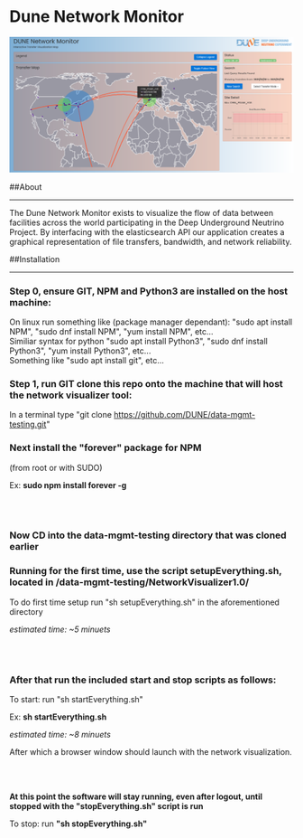 # Dune Network Monitor

<img src="duneMain.png">

##About
___
The Dune Network Monitor exists to visualize the flow of data between facilities across the world participating in the Deep Underground Neutrino Project. By interfacing with the elasticsearch API our application creates a graphical representation of file transfers, bandwidth, and network reliability.

##Installation
___

### Step 0, ensure GIT, NPM and Python3 are installed on the host machine:

On linux run something like (package manager dependant): "sudo apt install NPM", "sudo dnf install NPM", "yum install NPM", etc...
<br>
Similiar syntax for python "sudo apt install Python3", "sudo dnf install Python3", "yum install Python3", etc...
<br>
Something like "sudo apt install git", etc...

### Step 1, run GIT clone this repo onto the machine that will host the network visualizer tool:

In a terminal type "git clone https://github.com/DUNE/data-mgmt-testing.git"

### Next install the "forever" package for NPM

(from root or with SUDO)

Ex: **sudo npm install forever -g**

<br>
<br>

### Now CD into the data-mgmt-testing directory that was cloned earlier

### Running for the first time, use the script setupEverything.sh, located in /data-mgmt-testing/NetworkVisualizer1.0/

To do first time setup run "sh setupEverything.sh" in the aforementioned directory

*estimated time: ~5 minuets*

<br>
<br>

### After that run the included start and stop scripts as follows:

To start: run "sh startEverything.sh"

Ex: **sh startEverything.sh**

*estimated time: ~8 minuets*

After which a browser window should launch with the network visualization.

<br>
<br>

**At this point the software will stay running, even after logout, until stopped with the "stopEverything.sh" script is run**

To stop: run **"sh stopEverything.sh"**
